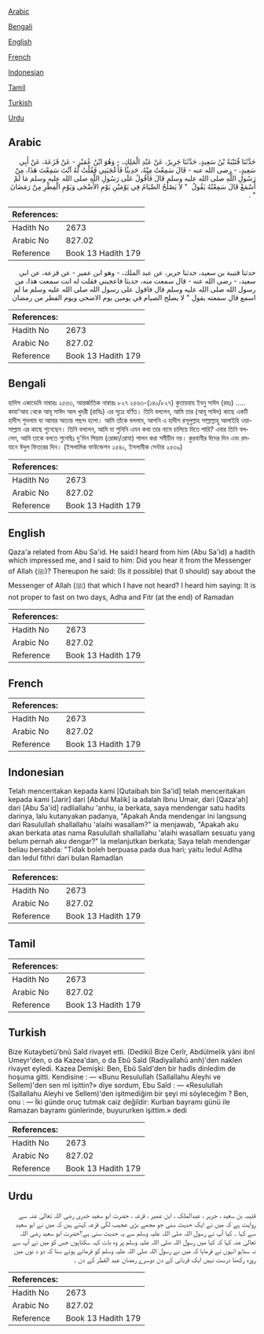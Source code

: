 [Arabic](#arabic)

[Bengali](#bengali)

[English](#english)

[French](#french)

[Indonesian](#indonesian)

[Tamil](#tamil)

[Turkish](#turkish)

[Urdu](#urdu)

## Arabic


<div dir="rtl" lang="ar" style={{fontSize:'larger',backgroundColor:'#f8f9fa',padding:20}}>
حَدَّثَنَا قُتَيْبَةُ بْنُ سَعِيدٍ، حَدَّثَنَا جَرِيرٌ، عَنْ عَبْدِ الْمَلِكِ، - وَهُوَ ابْنُ عُمَيْرٍ - عَنْ قَزَعَةَ، عَنْ أَبِي سَعِيدٍ، - رضى الله عنه - قَالَ سَمِعْتُ مِنْهُ، حَدِيثًا فَأَعْجَبَنِي فَقُلْتُ لَهُ آنْتَ سَمِعْتَ هَذَا، مِنْ رَسُولِ اللَّهِ صلى الله عليه وسلم قَالَ فَأَقُولُ عَلَى رَسُولِ اللَّهِ صلى الله عليه وسلم مَا لَمْ أَسْمَعْ قَالَ سَمِعْتُهُ يَقُولُ ‏ "‏ لاَ يَصْلُحُ الصِّيَامُ فِي يَوْمَيْنِ يَوْمِ الأَضْحَى وَيَوْمِ الْفِطْرِ مِنْ رَمَضَانَ ‏"‏ ‏.‏
</div>
<div style={{backgroundColor:'#f8f9fa',padding:20, marginBottom: 10}}><table> <thead> <tr> <th>References:</th> <th></th> </tr> </thead> <tbody><tr><td>Hadith No</td><td>2673</td></tr><tr><td>Arabic No</td><td>827.02</td></tr><tr><td>Reference</td><td>Book 13 Hadith 179</td></tr></tbody></table></div>


<div dir="rtl" lang="ar" style={{fontSize:'larger',backgroundColor:'#f8f9fa',padding:20}}>
حدثنا قتيبة بن سعيد، حدثنا جرير، عن عبد الملك، - وهو ابن عمير - عن قزعة، عن ابي سعيد، - رضى الله عنه - قال سمعت منه، حديثا فاعجبني فقلت له انت سمعت هذا، من رسول الله صلى الله عليه وسلم قال فاقول على رسول الله صلى الله عليه وسلم ما لم اسمع قال سمعته يقول " لا يصلح الصيام في يومين يوم الاضحى ويوم الفطر من رمضان
</div>
<div style={{backgroundColor:'#f8f9fa',padding:20, marginBottom: 10}}><table> <thead> <tr> <th>References:</th> <th></th> </tr> </thead> <tbody><tr><td>Hadith No</td><td>2673</td></tr><tr><td>Arabic No</td><td>827.02</td></tr><tr><td>Reference</td><td>Book 13 Hadith 179</td></tr></tbody></table></div>

## Bengali


<div dir="ltr" lang="bn" style={{fontSize:'larger',backgroundColor:'#f8f9fa',padding:20}}>
হাদিস একাডেমি নাম্বারঃ ২৫৬৩, আন্তর্জাতিক নাম্বারঃ ৮২৭ ২৫৬৩-(১৪০/৮২৭) কুতায়বাহ ইবনু সাঈদ (রহঃ) ..... কাযা'আহ থেকে আবূ সাঈদ আল খুদরী (রাযিঃ) এর সূত্রে বর্ণিত। তিনি বললেন, আমি তার (আবূ সাঈদ) কাছে একটি হাদীস শুনলাম যা আমার অত্যন্ত পছন্দ হলো। আমি তাঁকে বললাম, আপনি এ হাদীস রসূলুল্লাহ সাল্লাল্লাহু আলাইহি ওয়াসাল্লাম এর কাছে শুনেছেন। তিনি বললেন, আমি যা শুনিনি এমন কথা তার নামে চালিয়ে দিতে পারি? এবার তিনি বললেন, আমি তাকে বলতে শুনেছিঃ দু'দিন সিয়াম (রোজা/রোযা) পালন করা সমীচীন নয়। কুরবানীর ঈদের দিন এবং রমযানে ঈদুল ফিতরের দিন। (ইসলামিক ফাউন্ডেশন ২৫৪০, ইসলামীক সেন্টার ২৫৩৯)
</div>
<div style={{backgroundColor:'#f8f9fa',padding:20, marginBottom: 10}}><table> <thead> <tr> <th>References:</th> <th></th> </tr> </thead> <tbody><tr><td>Hadith No</td><td>2673</td></tr><tr><td>Arabic No</td><td>827.02</td></tr><tr><td>Reference</td><td>Book 13 Hadith 179</td></tr></tbody></table></div>

## English


<div dir="ltr" lang="en" style={{fontSize:'larger',backgroundColor:'#f8f9fa',padding:20}}>
Qaza'a related from Abu Sa'id. He said:I heard from him (Abu Sa'id) a hadith which impressed me, and I said to him: Did you hear it from the Messenger of Allah (ﷺ)? Thereupon he said: (Is it possible) that (I should) say about the Messenger of Allah (ﷺ) that which I have not heard? I heard him saying: It is not proper to fast on two days, Adha and Fitr (at the end) of Ramadan
</div>
<div style={{backgroundColor:'#f8f9fa',padding:20, marginBottom: 10}}><table> <thead> <tr> <th>References:</th> <th></th> </tr> </thead> <tbody><tr><td>Hadith No</td><td>2673</td></tr><tr><td>Arabic No</td><td>827.02</td></tr><tr><td>Reference</td><td>Book 13 Hadith 179</td></tr></tbody></table></div>

## French


<div dir="ltr" lang="fr" style={{fontSize:'larger',backgroundColor:'#f8f9fa',padding:20}}>

</div>
<div style={{backgroundColor:'#f8f9fa',padding:20, marginBottom: 10}}><table> <thead> <tr> <th>References:</th> <th></th> </tr> </thead> <tbody><tr><td>Hadith No</td><td>2673</td></tr><tr><td>Arabic No</td><td>827.02</td></tr><tr><td>Reference</td><td>Book 13 Hadith 179</td></tr></tbody></table></div>

## Indonesian


<div dir="ltr" lang="id" style={{fontSize:'larger',backgroundColor:'#f8f9fa',padding:20}}>
Telah menceritakan kepada kami [Qutaibah bin Sa'id] telah menceritakan kepada kami [Jarir] dari [Abdul Malik] ia adalah Ibnu Umair, dari [Qaza'ah] dari [Abu Sa'id] radliallahu 'anhu, ia berkata, saya mendengar satu hadits darinya, lalu kutanyakan padanya, "Apakah Anda mendengar ini langsung dari Rasulullah shallallahu 'alaihi wasallam?" ia menjawab, "Apakah aku akan berkata atas nama Rasulullah shallallahu 'alaihi wasallam sesuatu yang belum pernah aku dengar?" Ia melanjutkan berkata; Saya telah mendengar beliau bersabda: "Tidak boleh berpuasa pada dua hari; yaitu Iedul Adlha dan Iedul fithri dari bulan Ramadlan
</div>
<div style={{backgroundColor:'#f8f9fa',padding:20, marginBottom: 10}}><table> <thead> <tr> <th>References:</th> <th></th> </tr> </thead> <tbody><tr><td>Hadith No</td><td>2673</td></tr><tr><td>Arabic No</td><td>827.02</td></tr><tr><td>Reference</td><td>Book 13 Hadith 179</td></tr></tbody></table></div>

## Tamil


<div dir="ltr" lang="ta" style={{fontSize:'larger',backgroundColor:'#f8f9fa',padding:20}}>

</div>
<div style={{backgroundColor:'#f8f9fa',padding:20, marginBottom: 10}}><table> <thead> <tr> <th>References:</th> <th></th> </tr> </thead> <tbody><tr><td>Hadith No</td><td>2673</td></tr><tr><td>Arabic No</td><td>827.02</td></tr><tr><td>Reference</td><td>Book 13 Hadith 179</td></tr></tbody></table></div>

## Turkish


<div dir="ltr" lang="tr" style={{fontSize:'larger',backgroundColor:'#f8f9fa',padding:20}}>
Bize Kutaybetü'bnû Saîd rivayet etti. (Dediki) Bize Cerîr, Abdülmelik yâni ibnl Umeyr'den, o da Kazea'dan, o da Ebû Saîd (Radiyallahû anh)'den naklen rivayet eyledi. Kazea Demişki: Ben, Ebû Saîd'den bir hadîs dinledim de hoşuma gitti. Kendisine : — «Bunu Resulullah (Sallallahu Aleyhi ve Sellem)'den sen mî işittin?» diye sordum, Ebu Saîd : — «Resulullah (Sallallahu Aleyhi ve Sellem)'den işitmediğim bir şeyi mi söyleceğim ? Ben, onu : — İki günde oruç tutmak caiz değildir: Kurban bayramı günü ile Ramazan bayramı günlerinde, buyururken işittim.» dedi
</div>
<div style={{backgroundColor:'#f8f9fa',padding:20, marginBottom: 10}}><table> <thead> <tr> <th>References:</th> <th></th> </tr> </thead> <tbody><tr><td>Hadith No</td><td>2673</td></tr><tr><td>Arabic No</td><td>827.02</td></tr><tr><td>Reference</td><td>Book 13 Hadith 179</td></tr></tbody></table></div>

## Urdu


<div dir="rtl" lang="ur" style={{fontSize:'larger',backgroundColor:'#f8f9fa',padding:20}}>
قتیبہ بن سعید ، جریر ، عبدالملک ، ابن عمیر ، قزعہ ، حضرت ابو سعید خدری رضی اللہ تعالیٰ عنہ سے روایت ہے کہ میں نے ایک حدیث سنی جو مجھے بڑی عجیب لگی قزعہ کہتے ہیں کہ میں نے ابو سعید سے کہا ۔ کیا آپ نے رسول اللہ صلی اللہ علیہ وسلم سے یہ حدیث سنی ہے؟حضرت ابو سعید رضی اللہ تعالیٰ عنہ کہا کہ کیا میں رسول اللہ صلی اللہ علیہ وسلم پر وہ بات کہہ سکتاہوں جس کو میں نے آپ سے نہ سناہو انہوں نے فرمایا کہ میں نے رسول اللہ صلی اللہ علیہ وسلم کو فرماتے ہوئے سنا کہ دو د نوں میں روزہ رکھنا درست نہیں ایک قربانی کے دن دوسرے رمضان عید الفطر کے دن ۔
</div>
<div style={{backgroundColor:'#f8f9fa',padding:20, marginBottom: 10}}><table> <thead> <tr> <th>References:</th> <th></th> </tr> </thead> <tbody><tr><td>Hadith No</td><td>2673</td></tr><tr><td>Arabic No</td><td>827.02</td></tr><tr><td>Reference</td><td>Book 13 Hadith 179</td></tr></tbody></table></div>